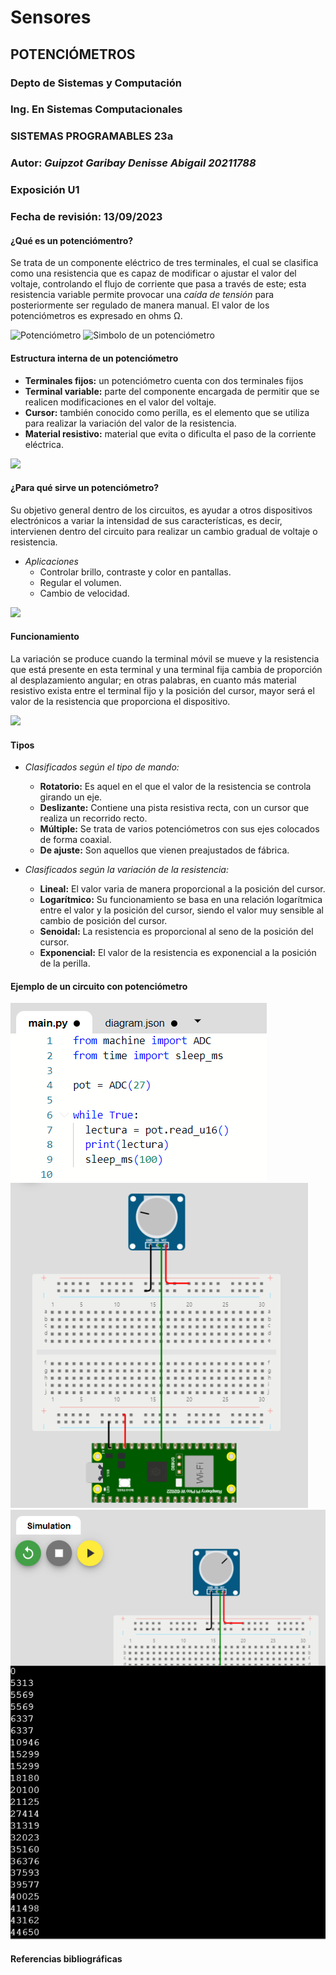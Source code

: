 # Sensores
## POTENCIÓMETROS
### Depto de Sistemas y Computación
### Ing. En Sistemas Computacionales
### SISTEMAS PROGRAMABLES 23a
### **Autor:** *Guipzot Garibay Denisse Abigail 20211788*
### Exposición U1 
### Fecha de revisión: 13/09/2023

#### __¿Qué es un potenciómentro?__

Se trata de un componente eléctrico de tres terminales, el cual se clasifica como una resistencia que es capaz de modificar o ajustar el valor del voltaje, controlando el flujo de corriente que pasa a través de este; esta resistencia variable permite provocar una _caída de tensión_ para posteriormente ser regulado de manera manual. El valor de los potenciómetros es expresado en ohms Ω.

![Potenciómetro](https://m.media-amazon.com/images/I/71PQRUiCvJL._AC_UF350,350_QL80_.jpg)
![Simbolo de un potenciómetro](https://draco-robotic.com/wp-content/uploads/2021/02/image-13.png)

#### __Estructura interna de un potenciómetro__

* __Terminales fijos:__ un potenciómetro cuenta con dos terminales fijos
* __Terminal variable:__ parte del componente encargada de permitir que se realicen modificaciones en el valor del voltaje.
* __Cursor:__ también conocido como perilla, es el elemento que se utiliza para realizar la variación del valor de la resistencia. 
* __Material resistivo:__ material que evita o dificulta el paso de la corriente eléctrica.

![](https://curiosoando.com/wp-content/uploads/2013/09/potenciometro-giratorio.png)

#### __¿Para qué sirve un potenciómetro?__

Su objetivo general dentro de los circuitos, es ayudar a otros dispositivos electrónicos a variar la intensidad de sus características, es decir, intervienen dentro del circuito para realizar un cambio gradual de voltaje o resistencia.

* _Aplicaciones_
  * Controlar brillo, contraste y color en pantallas.
  * Regular el volumen.
  * Cambio de velocidad.
 
![](https://www.hwlibre.com/wp-content/uploads/2021/02/dj-mesa-mezclas.jpeg)

#### __Funcionamiento__

La variación se produce cuando la terminal móvil se mueve y la resistencia que está presente en esta terminal y una terminal fija cambia de proporción al desplazamiento angular; en otras palabras, en cuanto más material resistivo exista entre el terminal fijo y la posición del cursor, mayor será el valor de la resistencia que proporciona el dispositivo. 

![](https://electronicaonline.net/wp-content/uploads/2022/05/como-reostato.jpg)

#### __Tipos__

* _Clasificados según el tipo de mando:_
  * __Rotatorio:__ Es aquel en el que el valor de la resistencia se controla girando un eje.
  * __Deslizante:__ Contiene una pista resistiva recta, con un cursor que realiza un recorrido recto.
  * __Múltiple:__ Se trata de varios potenciómetros con sus ejes colocados de forma coaxial.
  * __De ajuste:__ Son aquellos que vienen preajustados de fábrica.
 
 * _Clasificados según la variación de la resistencia:_
   * __Lineal:__ El valor varia de manera proporcional a la posición del cursor.
   * __Logarítmico:__ Su funcionamiento se basa en una relación logarítmica entre el valor y la posición del cursor, siendo el valor muy sensible al cambio de posición del cursor.
   * __Senoidal:__ La resistencia es proporcional al seno de la posición del cursor.
   * __Exponencial:__ El valor de la resistencia es exponencial a la posición de la perilla.
  
#### __Ejemplo de un circuito con potenciómetro__
![](Imagenes/Codigo.png)
![](Imagenes/Circuito.png)
![](Imagenes/Salida.png)
#### Referencias bibliográficas
 


